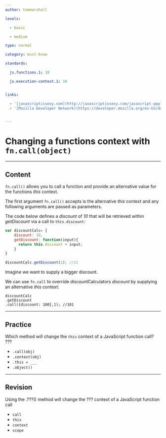 ```yaml
---
author: tommarshall

levels:

  - basic

  - medium

type: normal

category: must-know

standards:

  js.functions.1: 10

  js.execution-context.1: 10


links:

  - '[javascriptissexy.com](http://javascriptissexy.com/javascript-apply-call-and-bind-methods-are-essential-for-javascript-professionals/){website}'
  - '[Mozilla Developer Network](https://developer.mozilla.org/en-US/docs/Web/JavaScript/Reference/Global_Objects/Function/call){website}'


---
```


# Changing a functions context with `fn.call(object)`

---
## Content

`fn.call()` allows you to call a function and provide an alternative value for the functions *this* context.

The first argument `fn.call()` accepts is the alternative *this* context and any following arguments are passed as parameters. 

The code below defines a *discount* of *10* that will be retrieved within *getDiscount* via a call to `this.discount`:

```javascript
var discountCalc= {
    discount: 10,
    getDiscount: function(input){
      return this.discount + input;
    }
}

discountCalc.getDiscount(1); //11
```

Imagine we want to supply a bigger discount. 

We can use `fn.call` to override discountCalculators *discount* by supplying an alternative *this* context:
```
discountCalc
.getDiscount
.call({discount: 100},1); //101
```

---
## Practice

Which method will change the `this` context of a JavaScript function call?
???


* `.call(obj)`
* `.context(obj)`
* `.this = ___`
* `.object()`

---
## Revision

Using the .???() method will change the ??? context of a JavaScript function call


* `call`
* `this`
* `context`
* `scope`

